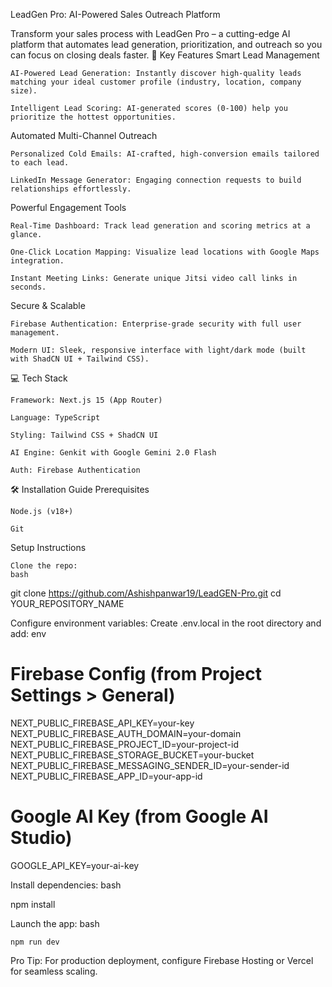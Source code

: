 LeadGen Pro: AI-Powered Sales Outreach Platform

Transform your sales process with LeadGen Pro – a cutting-edge AI platform that automates lead generation, prioritization, and outreach so you can focus on closing deals faster.
🚀 Key Features
Smart Lead Management

    AI-Powered Lead Generation: Instantly discover high-quality leads matching your ideal customer profile (industry, location, company size).

    Intelligent Lead Scoring: AI-generated scores (0-100) help you prioritize the hottest opportunities.

Automated Multi-Channel Outreach

    Personalized Cold Emails: AI-crafted, high-conversion emails tailored to each lead.

    LinkedIn Message Generator: Engaging connection requests to build relationships effortlessly.

Powerful Engagement Tools

    Real-Time Dashboard: Track lead generation and scoring metrics at a glance.

    One-Click Location Mapping: Visualize lead locations with Google Maps integration.

    Instant Meeting Links: Generate unique Jitsi video call links in seconds.

Secure & Scalable

    Firebase Authentication: Enterprise-grade security with full user management.

    Modern UI: Sleek, responsive interface with light/dark mode (built with ShadCN UI + Tailwind CSS).

💻 Tech Stack

    Framework: Next.js 15 (App Router)

    Language: TypeScript

    Styling: Tailwind CSS + ShadCN UI

    AI Engine: Genkit with Google Gemini 2.0 Flash

    Auth: Firebase Authentication

🛠️ Installation Guide
Prerequisites

    Node.js (v18+)

    Git

Setup Instructions

    Clone the repo:
    bash

git clone https://github.com/Ashishpanwar19/LeadGEN-Pro.git
cd YOUR_REPOSITORY_NAME

Configure environment variables:
Create .env.local in the root directory and add:
env

# Firebase Config (from Project Settings > General)
NEXT_PUBLIC_FIREBASE_API_KEY=your-key
NEXT_PUBLIC_FIREBASE_AUTH_DOMAIN=your-domain
NEXT_PUBLIC_FIREBASE_PROJECT_ID=your-project-id
NEXT_PUBLIC_FIREBASE_STORAGE_BUCKET=your-bucket
NEXT_PUBLIC_FIREBASE_MESSAGING_SENDER_ID=your-sender-id
NEXT_PUBLIC_FIREBASE_APP_ID=your-app-id

# Google AI Key (from Google AI Studio)
GOOGLE_API_KEY=your-ai-key

Install dependencies:
bash

npm install

Launch the app:
bash

    npm run dev

Pro Tip: For production deployment, configure Firebase Hosting or Vercel for seamless scaling.

